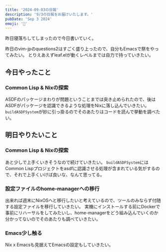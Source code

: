 ```yaml
---
title: '2024-09-03の日報'
description: '9/3の日報をお届けいたします。'
pubDate: 'Sep 3 2024'
emoji: '🦊'
---
```


昨日寝落ちしてしまったので今日書いていく。

昨日のvim-jpのquestions2はすごく盛り上ったので、自分もEmacsで祭をやってみたい。
とりえあえずleaf.elが動くレベルまでは自力で持っていきたい。

## 今日やったこと

### Common Lisp & Nixの探索

ASDFのパッケージまわりが問題ということまでは突き止められたので、後はASDFがパッケージを認識できるような処理をNixに落し込んでいきたい。
`buildASDFSystem`が妙に引っ掛るのでそのあたりはコードを読んで挙動を調べたい。

## 明日やりたいこと

### Common Lisp & Nixの探索

あと少しで上手くいきそうなので続けていきたい。 `buildASDFSystem`にはCommon
Lispプロジェクトをasdfに認識させる処理が含まれている気がするので、それで上手くいけば良いな、なんて思ってる。

### 設定ファイルのhome-managerへの移行

出来れば週末にNixOSへと移行したいと考えているので、ツールのみならず付随する設定ファイルを移行していきたい。
実機にインストールする前にDockerで事前にリハーサルをしてみたいし、home-managerをどう組み込んでいくのか分かってないのでそのあたりも調べていきたい。

### Emacs少し触る

Nix x Emacsも見据えてEmacsの設定もしていきたい。
